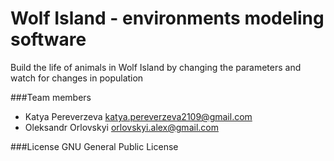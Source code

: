 # Wolf Island - environments modeling software 
Build the life of animals in Wolf Island by changing the parameters and watch for changes in population

###Team members
* Katya Pereverzeva <katya.pereverzeva2109@gmail.com>
* Oleksandr Orlovskyi <orlovskyi.alex@gmail.com>

###License 
GNU General Public License